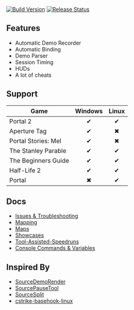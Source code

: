 [![Build Version](https://img.shields.io/badge/version-v1.7-brightgreen.svg)](https://github.com/NeKzor/SourceAutoRecord/projects/3)
[![Release Status](https://img.shields.io/github/release/NeKzor/SourceAutoRecord/all.svg)](https://github.com/NeKzor/SourceAutoRecord/releases)

## Features

- Automatic Demo Recorder
- Automatic Binding
- Demo Parser
- Session Timing
- HUDs
- A lot of cheats

## Support

Game|Windows|Linux
---|:-:|:-:
Portal 2|✔|✔
Aperture Tag|✔|✖
Portal Stories: Mel|✔|✖
The Stanley Parable|✔|✔
The Beginners Guide|✔|✔
Half-Life 2|✔|✔
Portal|✖|✔

## Docs

- [Issues & Troubleshooting](doc/issue.md)
- [Mapping](doc/mapping.md)
- [Maps](doc/maps.md)
- [Showcases](doc/showcases.md)
- [Tool-Assisted-Speedruns](doc/tas.md)
- [Console Commands & Variables](https://nekzor.github.io/cvars/sar)

## Inspired By
- [SourceDemoRender](https://github.com/crashfort/SourceDemoRender)
- [SourcePauseTool](https://github.com/YaLTeR/SourcePauseTool)
- [SourceSplit](https://github.com/fatalis/SourceSplit)
- [cstrike-basehook-linux](https://github.com/aixxe/cstrike-basehook-linux)